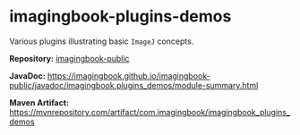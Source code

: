 # imagingbook-plugins-demos

Various plugins illustrating basic `ImageJ` concepts.

**Repository:** [imagingbook-public](https://github.com/imagingbook/imagingbook-public)

**JavaDoc:** https://imagingbook.github.io/imagingbook-public/javadoc/imagingbook.plugins_demos/module-summary.html

**Maven Artifact:** https://mvnrepository.com/artifact/com.imagingbook/imagingbook_plugins_demos
